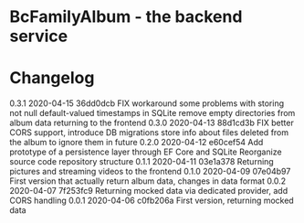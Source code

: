 # BcFamilyAlbum - the backend service

# Changelog
0.3.1 2020-04-15 36dd0dcb FIX workaround some problems with storing not null default-valued timestamps in SQLite
						  remove empty directories from album data returning to the frontend
0.3.0 2020-04-13 88d1cd3b FIX better CORS support, introduce DB migrations
						  store info about files deleted from the album to ignore them in future
0.2.0 2020-04-12 e60cef54 Add prototype of a persistence layer through EF Core and SQLite
						  Reorganize source code repository structure
0.1.1 2020-04-11 03e1a378 Returning pictures and streaming videos to the frontend
0.1.0 2020-04-09 07e04b97 First version that actually return album data, changes in data format 
0.0.2 2020-04-07 7f253fc9 Returning mocked data via dedicated provider, add CORS handling
0.0.1 2020-04-06 c0fb206a First version, returning mocked data

